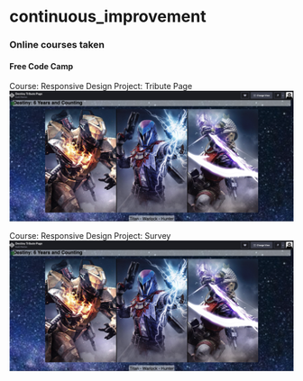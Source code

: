 # continuous_improvement
### Online courses taken
#### Free Code Camp
Course: Responsive Design
Project: Tribute Page
![Destiny Tribute Page](https://github.com/davidsmorton/continuous_improvement/blob/main/Free_code_camp/media/Destiny_Tribute_Page.png "Destiny Tribute Page")

Course: Responsive Design
Project: Survey 
![Animal Survey](https://github.com/davidsmorton/continuous_improvement/blob/main/Free_code_camp/media/Destiny_Tribute_Page.png "Animal Survey")